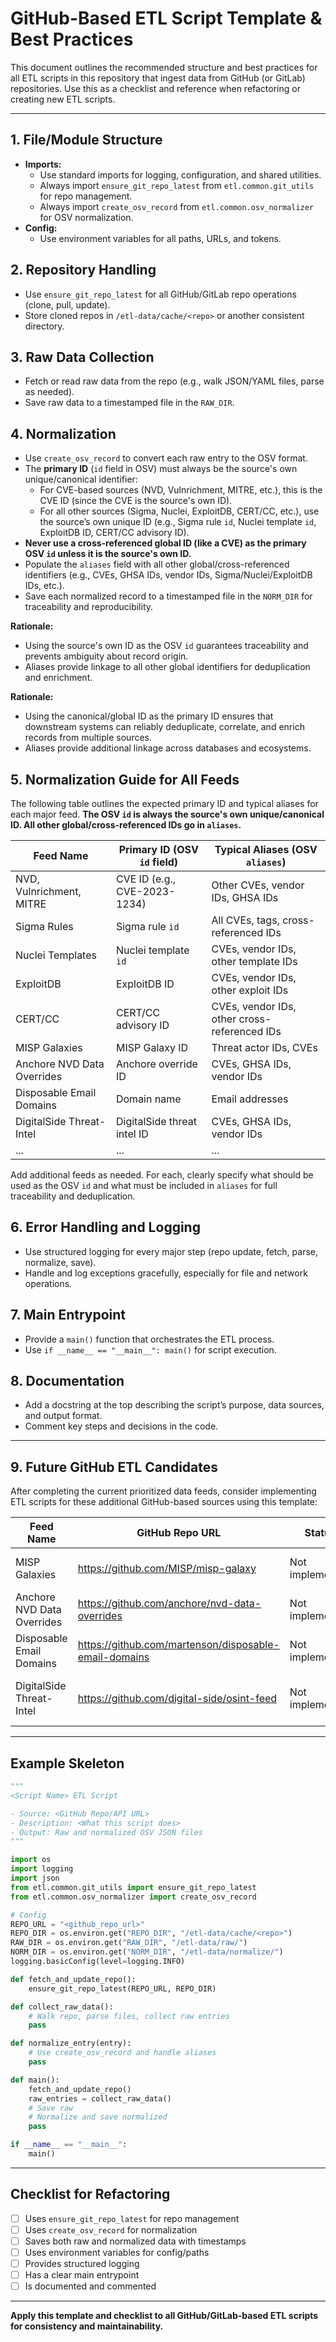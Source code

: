 # GitHub-Based ETL Script Template & Best Practices

This document outlines the recommended structure and best practices for all ETL scripts in this repository that ingest data from GitHub (or GitLab) repositories. Use this as a checklist and reference when refactoring or creating new ETL scripts.

---

## 1. File/Module Structure
- **Imports:**
  - Use standard imports for logging, configuration, and shared utilities.
  - Always import `ensure_git_repo_latest` from `etl.common.git_utils` for repo management.
  - Always import `create_osv_record` from `etl.common.osv_normalizer` for OSV normalization.
- **Config:**
  - Use environment variables for all paths, URLs, and tokens.

## 2. Repository Handling
- Use `ensure_git_repo_latest` for all GitHub/GitLab repo operations (clone, pull, update).
- Store cloned repos in `/etl-data/cache/<repo>` or another consistent directory.

## 3. Raw Data Collection
- Fetch or read raw data from the repo (e.g., walk JSON/YAML files, parse as needed).
- Save raw data to a timestamped file in the `RAW_DIR`.

## 4. Normalization
- Use `create_osv_record` to convert each raw entry to the OSV format.
- The **primary ID** (`id` field in OSV) must always be the source's own unique/canonical identifier:
  - For CVE-based sources (NVD, Vulnrichment, MITRE, etc.), this is the CVE ID (since the CVE is the source's own ID).
  - For all other sources (Sigma, Nuclei, ExploitDB, CERT/CC, etc.), use the source’s own unique ID (e.g., Sigma rule `id`, Nuclei template `id`, ExploitDB ID, CERT/CC advisory ID).
- **Never use a cross-referenced global ID (like a CVE) as the primary OSV `id` unless it is the source's own ID.**
- Populate the `aliases` field with all other global/cross-referenced identifiers (e.g., CVEs, GHSA IDs, vendor IDs, Sigma/Nuclei/ExploitDB IDs, etc.).
- Save each normalized record to a timestamped file in the `NORM_DIR` for traceability and reproducibility.

**Rationale:**
- Using the source's own ID as the OSV `id` guarantees traceability and prevents ambiguity about record origin.
- Aliases provide linkage to all other global identifiers for deduplication and enrichment.


**Rationale:**
- Using the canonical/global ID as the primary ID ensures that downstream systems can reliably deduplicate, correlate, and enrich records from multiple sources.
- Aliases provide additional linkage across databases and ecosystems.

## 5. Normalization Guide for All Feeds

The following table outlines the expected primary ID and typical aliases for each major feed. **The OSV `id` is always the source's own unique/canonical ID. All other global/cross-referenced IDs go in `aliases`.**

| Feed Name                  | Primary ID (OSV `id` field)      | Typical Aliases (OSV `aliases`)                      |
|----------------------------|-----------------------------------|------------------------------------------------------|
| NVD, Vulnrichment, MITRE   | CVE ID (e.g., CVE-2023-1234)      | Other CVEs, vendor IDs, GHSA IDs                     |
| Sigma Rules                | Sigma rule `id`                   | All CVEs, tags, cross-referenced IDs                 |
| Nuclei Templates           | Nuclei template `id`              | CVEs, vendor IDs, other template IDs                 |
| ExploitDB                  | ExploitDB ID                      | CVEs, vendor IDs, other exploit IDs                  |
| CERT/CC                    | CERT/CC advisory ID               | CVEs, vendor IDs, other cross-referenced IDs         |
| MISP Galaxies              | MISP Galaxy ID                    | Threat actor IDs, CVEs                               |
| Anchore NVD Data Overrides | Anchore override ID               | CVEs, GHSA IDs, vendor IDs                           |
| Disposable Email Domains   | Domain name                       | Email addresses                                      |
| DigitalSide Threat-Intel   | DigitalSide threat intel ID       | CVEs, GHSA IDs, vendor IDs                           |
| ...                        | ...                               | ...                                                  |

Add additional feeds as needed. For each, clearly specify what should be used as the OSV `id` and what must be included in `aliases` for full traceability and deduplication.

## 6. Error Handling and Logging
- Use structured logging for every major step (repo update, fetch, parse, normalize, save).
- Handle and log exceptions gracefully, especially for file and network operations.

## 7. Main Entrypoint
- Provide a `main()` function that orchestrates the ETL process.
- Use `if __name__ == "__main__": main()` for script execution.

## 8. Documentation
- Add a docstring at the top describing the script’s purpose, data sources, and output format.
- Comment key steps and decisions in the code.

---

## 9. Future GitHub ETL Candidates

After completing the current prioritized data feeds, consider implementing ETL scripts for these additional GitHub-based sources using this template:

| Feed Name                  | GitHub Repo URL                                      | Status           | Notes                                 |
|----------------------------|------------------------------------------------------|------------------|---------------------------------------|
| MISP Galaxies              | https://github.com/MISP/misp-galaxy                  | Not implemented  | Threat actor enrichment               |
| Anchore NVD Data Overrides | https://github.com/anchore/nvd-data-overrides        | Not implemented  | NVD CPE/CVSS corrections              |
| Disposable Email Domains   | https://github.com/martenson/disposable-email-domains| Not implemented  | Email fraud enrichment                |
| DigitalSide Threat-Intel   | https://github.com/digital-side/osint-feed           | Not implemented  | Multi-format threat feeds             |

---

## Example Skeleton

```python
"""
<Script Name> ETL Script

- Source: <GitHub Repo/API URL>
- Description: <What this script does>
- Output: Raw and normalized OSV JSON files
"""

import os
import logging
import json
from etl.common.git_utils import ensure_git_repo_latest
from etl.common.osv_normalizer import create_osv_record

# Config
REPO_URL = "<github_repo_url>"
REPO_DIR = os.environ.get("REPO_DIR", "/etl-data/cache/<repo>")
RAW_DIR = os.environ.get("RAW_DIR", "/etl-data/raw/")
NORM_DIR = os.environ.get("NORM_DIR", "/etl-data/normalize/")
logging.basicConfig(level=logging.INFO)

def fetch_and_update_repo():
    ensure_git_repo_latest(REPO_URL, REPO_DIR)

def collect_raw_data():
    # Walk repo, parse files, collect raw entries
    pass

def normalize_entry(entry):
    # Use create_osv_record and handle aliases
    pass

def main():
    fetch_and_update_repo()
    raw_entries = collect_raw_data()
    # Save raw
    # Normalize and save normalized
    pass

if __name__ == "__main__":
    main()
```

---

## Checklist for Refactoring
- [ ] Uses `ensure_git_repo_latest` for repo management
- [ ] Uses `create_osv_record` for normalization
- [ ] Saves both raw and normalized data with timestamps
- [ ] Uses environment variables for config/paths
- [ ] Provides structured logging
- [ ] Has a clear main entrypoint
- [ ] Is documented and commented

---

**Apply this template and checklist to all GitHub/GitLab-based ETL scripts for consistency and maintainability.**
